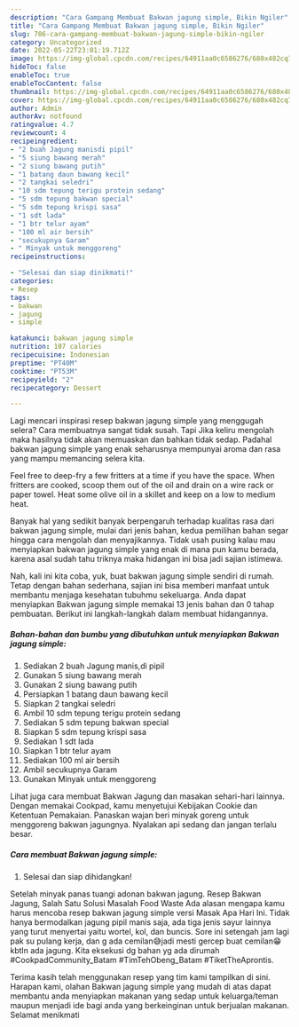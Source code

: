 ```yaml
---
description: "Cara Gampang Membuat Bakwan jagung simple, Bikin Ngiler"
title: "Cara Gampang Membuat Bakwan jagung simple, Bikin Ngiler"
slug: 786-cara-gampang-membuat-bakwan-jagung-simple-bikin-ngiler
category: Uncategorized
date: 2022-05-22T23:01:19.712Z
image: https://img-global.cpcdn.com/recipes/64911aa0c6586276/680x482cq70/bakwan-jagung-simple-foto-resep-utama.jpg
hideToc: false
enableToc: true
enableTocContent: false
thumbnail: https://img-global.cpcdn.com/recipes/64911aa0c6586276/680x482cq70/bakwan-jagung-simple-foto-resep-utama.jpg
cover: https://img-global.cpcdn.com/recipes/64911aa0c6586276/680x482cq70/bakwan-jagung-simple-foto-resep-utama.jpg
author: Admin
authorAv: notfound
ratingvalue: 4.7
reviewcount: 4
recipeingredient:
- "2 buah Jagung manisdi pipil"
- "5 siung bawang merah"
- "2 siung bawang putih"
- "1 batang daun bawang kecil"
- "2 tangkai seledri"
- "10 sdm tepung terigu protein sedang"
- "5 sdm tepung bakwan special"
- "5 sdm tepung krispi sasa"
- "1 sdt lada"
- "1 btr telur ayam"
- "100 ml air bersih"
- "secukupnya Garam"
- " Minyak untuk menggoreng"
recipeinstructions:

- "Selesai dan siap dinikmati!"
categories:
- Resep
tags:
- bakwan
- jagung
- simple

katakunci: bakwan jagung simple 
nutrition: 107 calories
recipecuisine: Indonesian
preptime: "PT40M"
cooktime: "PT53M"
recipeyield: "2"
recipecategory: Dessert

---
```



Lagi mencari inspirasi resep bakwan jagung simple yang menggugah selera? Cara membuatnya sangat tidak susah. Tapi Jika keliru mengolah maka hasilnya tidak akan memuaskan dan bahkan tidak sedap. Padahal bakwan jagung simple yang enak seharusnya mempunyai aroma dan rasa yang mampu memancing selera kita.


Feel free to deep-fry a few fritters at a time if you have the space. When fritters are cooked, scoop them out of the oil and drain on a wire rack or paper towel. Heat some olive oil in a skillet and keep on a low to medium heat.

Banyak hal yang sedikit banyak berpengaruh terhadap kualitas rasa dari bakwan jagung simple, mulai dari jenis bahan, kedua pemilihan bahan segar hingga cara mengolah dan menyajikannya. Tidak usah pusing kalau mau menyiapkan bakwan jagung simple yang enak di mana pun kamu berada, karena asal sudah tahu triknya maka hidangan ini bisa jadi sajian istimewa.


Nah, kali ini kita coba, yuk, buat bakwan jagung simple sendiri di rumah. Tetap dengan bahan sederhana, sajian ini bisa memberi manfaat untuk membantu menjaga kesehatan tubuhmu sekeluarga. Anda dapat menyiapkan Bakwan jagung simple memakai 13 jenis bahan dan 0 tahap pembuatan. Berikut ini langkah-langkah dalam membuat hidangannya.

<!--inarticleads1-->

##### Bahan-bahan dan bumbu yang dibutuhkan untuk menyiapkan Bakwan jagung simple:

1. Sediakan 2 buah Jagung manis,di pipil
1. Gunakan 5 siung bawang merah
1. Gunakan 2 siung bawang putih
1. Persiapkan 1 batang daun bawang kecil
1. Siapkan 2 tangkai seledri
1. Ambil 10 sdm tepung terigu protein sedang
1. Sediakan 5 sdm tepung bakwan special
1. Siapkan 5 sdm tepung krispi sasa
1. Sediakan 1 sdt lada
1. Siapkan 1 btr telur ayam
1. Sediakan 100 ml air bersih
1. Ambil secukupnya Garam
1. Gunakan  Minyak untuk menggoreng


Lihat juga cara membuat Bakwan Jagung dan masakan sehari-hari lainnya. Dengan memakai Cookpad, kamu menyetujui Kebijakan Cookie dan Ketentuan Pemakaian. Panaskan wajan beri minyak goreng untuk menggoreng bakwan jagungnya. Nyalakan api sedang dan jangan terlalu besar. 

<!--inarticleads2-->

##### Cara membuat Bakwan jagung simple:


1. Selesai dan siap dihidangkan!

Setelah minyak panas tuangi adonan bakwan jagung. Resep Bakwan Jagung, Salah Satu Solusi Masalah Food Waste Ada alasan mengapa kamu harus mencoba resep bakwan jagung simple versi Masak Apa Hari Ini. Tidak hanya bermodalkan jagung pipil manis saja, ada tiga jenis sayur lainnya yang turut menyertai yaitu wortel, kol, dan buncis. Sore ini setengah jam lagi pak su pulang kerja, dan g ada cemilan😅jadi mesti gercep buat cemilan😁 kbtln ada jagung. Kita eksekusi dg bahan yg ada dirumah #CookpadCommunity_Batam #TimTehObeng_Batam #TiketTheAprontis. 

Terima kasih telah menggunakan resep yang tim kami tampilkan di sini. Harapan kami, olahan Bakwan jagung simple yang mudah di atas dapat membantu anda menyiapkan makanan yang sedap untuk keluarga/teman maupun menjadi ide bagi anda yang berkeinginan untuk berjualan makanan. Selamat menikmati

